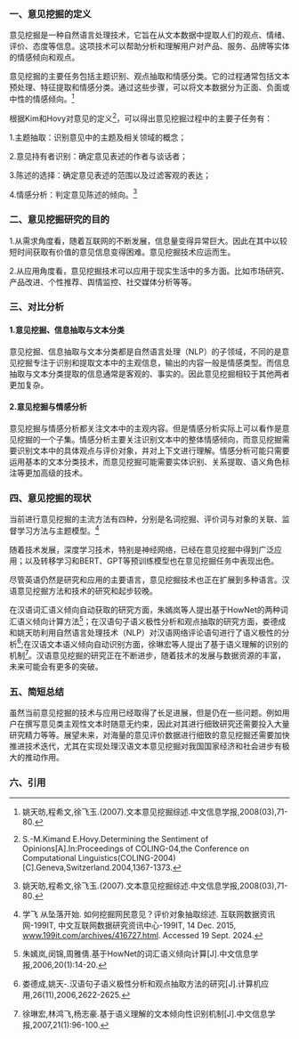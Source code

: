 ### 一、意见挖掘的定义
意见挖掘是一种自然语言处理技术，它旨在从文本数据中提取人们的观点、情绪、评价、态度等信息。这项技术可以帮助分析和理解用户对产品、服务、品牌等实体的情感倾向和观点。

意见挖掘的主要任务包括主题识别、观点抽取和情感分类。它的过程通常包括文本预处理、特征提取和情感分类。通过这些步骤，可以将文本数据分为正面、负面或中性的情感倾向。[^1]

根据Kim和Hovy对意见的定义[^2]，可以得出意见挖掘过程中的主要子任务有：

1.主题抽取：识别意见中的主题及相关领域的概念；

2.意见持有者识别：确定意见表述的作者与谈话者；

3.陈述的选择：确定意见表述的范围以及过滤客观的表达；

4.情感分析：判定意见陈述的倾向。[^1]

### 二、意见挖掘研究的目的
1.从需求角度看，随着互联网的不断发展，信息量变得异常巨大。因此在其中以较短时间获取有价值的意见信息变得困难。意见挖掘技术应运而生。

2.从应用角度看，意见挖掘技术可以应用于现实生活中的多方面。比如市场研究、产品改进、个性推荐、舆情监控、社交媒体分析等等。

### 三、对比分析
#### 1.意见挖掘、信息抽取与文本分类
意见挖掘、信息抽取与文本分类都是自然语言处理（NLP）的子领域，不同的是意见挖掘专注于识别和提取文本中的主观信息，输出的内容一般是情感类型。而信息抽取与文本分类提取的信息通常是客观的、事实的。因此意见挖掘相较于其他两者更加复杂。

#### 2.意见挖掘与情感分析
意见挖掘与情感分析都关注文本中的主观内容。但是情感分析实际上可以看作是意见挖掘的一个子集。情感分析主要关注识别文本中的整体情感倾向，而意见挖掘需要识别文本中的具体观点与评价对象，并对上下文进行理解。情感分析可能只需要运用基本的文本分类技术，而意见挖掘可能需要实体识别、关系提取、语义角色标注等更加高级的技术。

### 四、意见挖掘的现状
当前进行意见挖掘的主流方法有四种，分别是名词挖掘、评价词与对象的关联、监督学习方法与主题模型。[^3]

随着技术发展，深度学习技术，特别是神经网络，已经在意见挖掘中得到广泛应用；以及转移学习和BERT、GPT等预训练模型也在意见挖掘任务中表现出色。

尽管英语仍然是研究和应用的主要语言，意见挖掘技术也正在扩展到多种语言。汉语意见挖掘方法和技术的研究和起步较晚。

在汉语词汇语义倾向自动获取的研究方面，朱嫣岚等人提出基于HowNet的两种词汇语义倾向计算方法[^4]；在汉语句子语义极性分析和观点抽取的研究方面，娄德成和姚天昉利用自然语言处理技术（NLP）对汉语网络评论语句进行了语义极性的分析[^5];在汉语文本语义倾向自动识别方面，徐琳宏等人提出了基于语义理解的识别的机制[^6]。汉语意见挖掘的研究正在不断进步，随着技术的发展与数据资源的丰富，未来可能会有更多的突破。

### 五、简短总结
虽然当前意见挖掘的技术与应用已经取得了长足进展，但是仍在一些问题。例如用户在撰写意见类主观性文本时随意无约束，因此对其进行细致研究还需要投入大量研究精力等等。展望未来，对海量的意见评价数据进行细致的意见挖掘还需要加快推进技术迭代，尤其在实现处理汉语文本意见挖掘对我国国家经济和社会进步有极大的推动作用。
### 六、引用
[^1]:姚天昉,程希文,徐飞玉.(2007).文本意见挖掘综述.中文信息学报,2008(03),71-80.
[^2]:S.-M.Kimand E.Hovy.Determining the Sentiment of Opinions[A].In:Proceedings of COLING-04,the Conference on Computational Linguistics(COLING-2004)[C].Geneva,Switzerland.2004,1367-1373.
[^3]:学飞 从坠落开始. 如何挖掘网民意见？评价对象抽取综述. 互联网数据资讯网-199IT, 中文互联网数据研究资讯中心-199IT, 14 Dec. 2015, www.199it.com/archives/416727.html. Accessed 19 Sept. 2024.
[^4]:朱嫣岚,闵锦,周雅倩.基于HowNet的词汇语义倾向计算[J].中文信息学报,2006,20(1):14-20.
[^5]:娄德成,姚天-.汉语句子语义极性分析和观点抽取方法的研究[J].计算机应用,26(11),2006,2622-2625.
[^6]:徐琳宏,林鸿飞,杨志豪.基于语义理解的文本倾向性识别机制[J].中文信息学报,2007,21(1):96-100.
